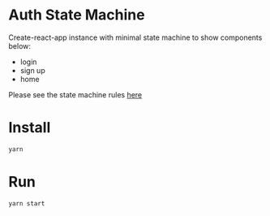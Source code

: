 # Auth State Machine

Create-react-app instance with minimal state machine to show components below:
- login
- sign up
- home

Please see the state machine rules [here](src/machine/auth.js)

Install
=======

```bash
yarn
```

Run
=======

```bash
yarn start
```
